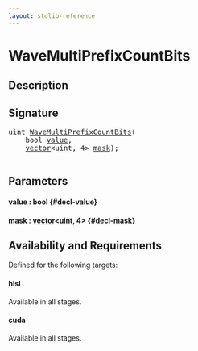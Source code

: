 ```yaml
---
layout: stdlib-reference
---
```


# WaveMultiPrefixCountBits

## Description





## Signature 

<pre>
<span class="code_keyword">uint</span> <a href="/stdlib-reference/global-decls/WaveMultiPrefixCountBits">WaveMultiPrefixCountBits</a>(
    <span class="code_keyword">bool</span> <a href="/stdlib-reference/global-decls/WaveMultiPrefixCountBits#decl-value" class="code_param">value</a>,
    <a href="/stdlib-reference/types/vector/index">vector</a>&lt;<span class="code_keyword">uint</span>, 4&gt; <a href="/stdlib-reference/global-decls/WaveMultiPrefixCountBits#decl-mask" class="code_param">mask</a>);

</pre>

## Parameters

#### value  : bool {#decl-value}
#### mask  : [vector](/stdlib-reference/types/vector/index)\<uint, 4\> {#decl-mask}

## Availability and Requirements

Defined for the following targets:

#### hlsl
Available in all stages.

#### cuda
Available in all stages.



